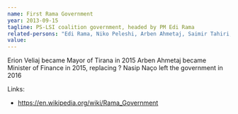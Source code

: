 ```yaml
---
name: First Rama Government
year: 2013-09-15
tagline: PS-LSI coalition government, headed by PM Edi Rama
related-persons: "Edi Rama, Niko Peleshi, Arben Ahmetaj, Saimir Tahiri, Erion Veliaj, Eglantina Gjermeni, Lindita Nikolla, Nasip Naço, Milena Harito, Mirela Kumbaro"
value:
---
```


Erion Veliaj became Mayor of Tirana in 2015
Arben Ahmetaj became Minister of Finance in 2015, replacing ?
Nasip Naço left the government in 2016

Links:
* <https://en.wikipedia.org/wiki/Rama_Government>
